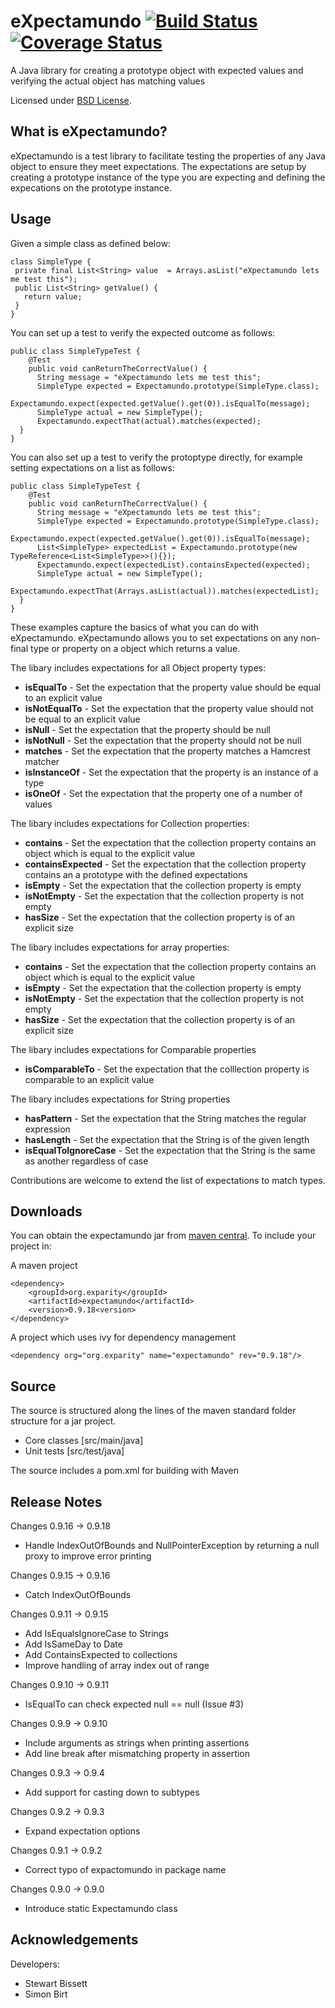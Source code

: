 eXpectamundo  [![Build Status](https://travis-ci.org/eXparity/expectamundo.svg?branch=master)](https://travis-ci.org/eXparity/expectamundo) [![Coverage Status](https://coveralls.io/repos/eXparity/expectamundo/badge.png?branch=master)](https://coveralls.io/r/eXparity/expectamundo?branch=master)
=============

A Java library for creating a prototype object with expected values and verifying the actual object has matching values

Licensed under [BSD License][].

What is eXpectamundo?
-----------------
eXpectamundo is a test library to facilitate testing the properties of any Java object to ensure they meet expectations. The expectations are setup by creating a prototype instance of the type you are expecting and defining the expecations on the prototype instance.  

Usage
-------------

Given a simple class as defined below:

    class SimpleType {
     private final List<String> value  = Arrays.asList("eXpectamundo lets me test this");
     public List<String> getValue() {
       return value;
     }
    }

You can set up a test to verify the expected outcome as follows:

    public class SimpleTypeTest {
    	@Test
    	public void canReturnTheCorrectValue() {
    	  String message = "eXpectamundo lets me test this";
    	  SimpleType expected = Expectamundo.prototype(SimpleType.class);
    	  Expectamundo.expect(expected.getValue().get(0)).isEqualTo(message);
    	  SimpleType actual = new SimpleType();
    	  Expectamundo.expectThat(actual).matches(expected);
      }
    }

You can also set up a test to verify the protoptype directly, for example setting expectations on a list as follows:

    public class SimpleTypeTest {
    	@Test
    	public void canReturnTheCorrectValue() {
    	  String message = "eXpectamundo lets me test this";
    	  SimpleType expected = Expectamundo.prototype(SimpleType.class);
    	  Expectamundo.expect(expected.getValue().get(0)).isEqualTo(message);
    	  List<SimpleType> expectedList = Expectamundo.prototype(new TypeReference<List<SimpleType>>(){});
    	  Expectamundo.expect(expectedList).containsExpected(expected);
    	  SimpleType actual = new SimpleType();
    	  Expectamundo.expectThat(Arrays.asList(actual)).matches(expectedList);
      }
    }

These examples capture the basics of what you can do with eXpectamundo. eXpectamundo allows you to set expectations on any non-final type or property on a object which returns a value.

The libary includes expectations for all Object property types:

* __isEqualTo__ - Set the expectation that the property value should be equal to an explicit value
* __isNotEqualTo__ - Set the expectation that the property value should not be equal to an explicit value
* __isNull__ - Set the expectation that the property should be null
* __isNotNull__ - Set the expectation that the property should not be null
* __matches__ - Set the expectation that the property matches a Hamcrest matcher
* __isInstanceOf__ - Set the expectation that the property is an instance of a type
* __isOneOf__ - Set the expectation that the property one of a number of values

The libary includes expectations for Collection properties:

* __contains__ - Set the expectation that the collection property contains an object which is equal to the explicit value
* __containsExpected__ - Set the expectation that the collection property contains an a prototype with the defined expectations
* __isEmpty__ - Set the expectation that the collection property is empty
* __isNotEmpty__ - Set the expectation that the collection property is not empty
* __hasSize__ - Set the expectation that the collection property is of an explicit size

The libary includes expectations for array properties:

* __contains__ - Set the expectation that the collection property contains an object which is equal to the explicit value
* __isEmpty__ - Set the expectation that the collection property is empty
* __isNotEmpty__ - Set the expectation that the collection property is not empty
* __hasSize__ - Set the expectation that the collection property is of an explicit size

The libary includes expectations for Comparable properties

* __isComparableTo__ - Set the expectation that the colllection property is comparable to an explicit value

The libary includes expectations for String properties

* __hasPattern__ - Set the expectation that the String matches the regular expression
* __hasLength__ - Set the expectation that the String is of the given length
* __isEqualToIgnoreCase__ - Set the expectation that the String is the same as another regardless of case

Contributions are welcome to extend the list of expectations to match types.

Downloads
---------
You can obtain the expectamundo jar from [maven central][]. To include your project in:

A maven project

    <dependency>
        <groupId>org.exparity</groupId>
        <artifactId>expectamundo</artifactId>
        <version>0.9.18<version>
    </dependency>

A project which uses ivy for dependency management

    <dependency org="org.exparity" name="expectamundo" rev="0.9.18"/>

Source
------
The source is structured along the lines of the maven standard folder structure for a jar project.

  * Core classes [src/main/java]
  * Unit tests [src/test/java]

The source includes a pom.xml for building with Maven 

Release Notes
-------------

Changes 0.9.16 -> 0.9.18
  * Handle IndexOutOfBounds and NullPointerException by returning a null proxy to improve error printing

Changes 0.9.15 -> 0.9.16
  * Catch IndexOutOfBounds

Changes 0.9.11 -> 0.9.15
  * Add IsEqualsIgnoreCase to Strings
  * Add IsSameDay to Date  
  * Add ContainsExpected to collections
  * Improve handling of array index out of range  

Changes 0.9.10 -> 0.9.11
  * IsEqualTo can check expected null == null (Issue #3)

Changes 0.9.9 -> 0.9.10
  * Include arguments as strings when printing assertions
  * Add line break after mismatching property in assertion

Changes 0.9.3 -> 0.9.4
  * Add support for casting down to subtypes

Changes 0.9.2 -> 0.9.3
  * Expand expectation options

Changes 0.9.1 -> 0.9.2
  * Correct typo of expactomundo in package name

Changes 0.9.0 -> 0.9.0
  * Introduce static Expectamundo class
            
Acknowledgements
----------------
Developers:
  * Stewart Bissett
  * Simon Birt


[BSD License]: http://opensource.org/licenses/BSD-3-Clause
[Maven central]: http://search.maven.org/#search%7Cga%7C1%7Ca%3A%22expectamundo%22
